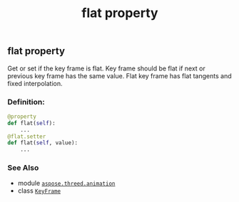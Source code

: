 ﻿---
title: flat property
second_title: Aspose.3D for Python via .NET API References
description: 
type: docs
weight: 50
url: /python-net/aspose.threed.animation/keyframe/flat/
is_root: false
---

## flat property


Get or set if the key frame is flat.
Key frame should be flat if next or previous key frame has the same value.
Flat key frame has flat tangents and fixed interpolation.
### Definition:
```python
@property
def flat(self):
    ...
@flat.setter
def flat(self, value):
    ...
```

### See Also
* module [`aspose.threed.animation`](../../)
* class [`KeyFrame`](/3d/python-net/aspose.threed.animation/keyframe)
